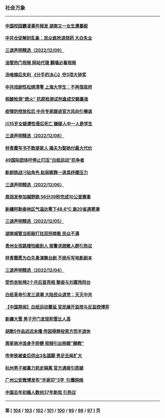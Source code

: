 ### 社会万象
---
#### [中国校园霸凌事件频发 湖南又一女生遭暴殴](../../pages/ncid282/n13882168.md?12102045) 
#### [中共仓促解封乱象：民众疯抢退烧药 大白失业](../../pages/ncid282/n13881886.md?12102045) 
#### [三退声明精选（2022/12/09）](../../pages/ncid282/n13881912.md?12102045) 
#### [油管热门视频 网站代理 翻墙必看视频](http://138.2.39.72:81/youtube.html?epic-marker?12102045)
#### [汤唯摘后失利 《分手的决心》夺3项大钟奖](../../pages/ncid282/n13881832.md?12102045) 
#### [中共戏剧性松绑清零 上海大学生：不再信政府](../../pages/ncid282/n13880836.md?12102045) 
#### [核酸检测“熄火” 抗原检测试剂盒成交额暴涨](../../pages/ncid282/n13881548.md?12102045) 
#### [疫情防控放松后 中共专家跟进官方风向引嘲讽](../../pages/ncid282/n13881483.md?12102045) 
#### [川15岁女疑遭性侵后死亡 嫌疑人中一人是学生](../../pages/ncid282/n13881343.md?12102045) 
#### [三退声明精选（2022/12/08）](../../pages/ncid282/n13881332.md?12102045) 
#### [林青霞写书不敢提家人 揭夫为娶她付最大代价](../../pages/ncid282/n13881103.md?12102045) 
#### [49国际团体吁停止打压“白纸运动”抗争者](../../pages/ncid282/n13880790.md?12102045) 
#### [新剧挑战刁钻角色 赵丽颖靠一道具纾缓压力](../../pages/ncid282/n13880417.md?12102045) 
#### [三退声明精选（2022/12/06）](../../pages/ncid282/n13879803.md?12102045) 
#### [周润发参加越野跑 56分39秒完成10公里赛事](../../pages/ncid282/n13879700.md?12102045) 
#### [新疆阿勒泰地区气温达零下48.6℃ 逾20省遇寒潮](../../pages/ncid282/n13879260.md?12102045) 
#### [三退声明精选（2022/12/05）](../../pages/ncid282/n13879136.md?12102045) 
#### [湖南城管当街殴打拄双拐商贩 民众不满](../../pages/ncid282/n13878844.md?12102045) 
#### [贵州女孩跳楼怕砸到人 报警求疏散人群引热议](../../pages/ncid282/n13878889.md?12102045) 
#### [林青霞愿为白先勇演舞台剧 不排斥写电影剧本](../../pages/ncid282/n13878572.md?12102045) 
#### [三退声明精选（2022/12/04）](../../pages/ncid282/n13878659.md?12102045) 
#### [受伤坐轮椅2个月后首亮相 黎姿与刘嘉玲同台](../../pages/ncid282/n13878507.md?12102045) 
#### [白纸革命引发三退潮 大陆民众退党：天灭中共](../../pages/ncid282/n13878136.md?12102045) 
#### [【中国禁闻】白纸运动蔓延 官民展开监控与反监控博弈](../../pages/ncid282/n13877692.md?12102045) 
#### [新疆大雪 男子开门发现积雪比人高](../../pages/ncid282/n13877925.md?12102045) 
#### [胡歌5作品迟迟未播 传因得罪投资方而半退休](../../pages/ncid282/n13877671.md?12102045) 
#### [周星驰冲浪身手矫健 视频引出杨颖“赐教”](../../pages/ncid282/n13877649.md?12102045) 
#### [传李铁被查后供出3名国脚 男足丑闻扩大](../../pages/ncid282/n13877406.md?12102045) 
#### [杭州男子被暴力抓走隔离 官方通报引质疑](../../pages/ncid282/n13877289.md?12102045) 
#### [广州公安微博发布“许家印”3字  引爆网络](../../pages/ncid282/n13877313.md?12102045) 
#### [中国去年初婚人数创37年新低 引热议](../../pages/ncid282/n13877255.md?12102045) 

---
#### 第 [ [104](./104.md?12102045) / [103](./103.md?12102045) / [102](./102.md?12102045) / [101](./101.md?12102045) / [100](./100.md?12102045) / [99](./99.md?12102045) / [98](./98.md?12102045) / [97](./97.md?12102045) ] 页
